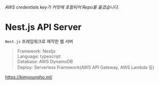 _AWS credentials key가 커밋에 포함되어 Repo를 옮겼습니다._  

# Nest.js API Server  

`Nest.js` 프레임워크로 제작한 웹 서버  

> Framework: Nestjs  
> Language: typescript  
> Database: AWS DynamoDB  
> Deploy: Serverless Framework(AWS API Gateway, AWS Lambda 등)  

https://kimyoungho.ml/  
